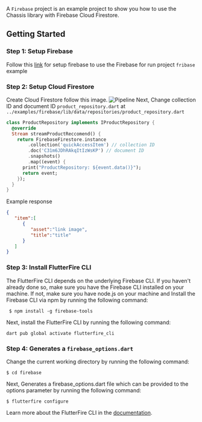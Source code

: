 A `Firebase` project is an example project to show you how to use the Chassis library with Firebase Cloud Firestore.

## Getting Started
### Step 1: Setup Firebase 
Follow this [link](https://firebase.google.com/docs/web/setup) for setup firebase to use the Firebase for run project `fribase` example
### Step 2: Setup Cloud Firestore
Create Cloud Firestore follow this image.
![Pipeline](https://firebasestorage.googleapis.com/v0/b/chassis-376410.appspot.com/o/chassis_firebase_example.png?alt=media&token=33a83a59-ddd4-46d7-b848-e41a8ed41fe0)
Next, Change collection ID and document ID `product_repository.dart` at  `../examples/firebase/lib/data/repositories/product_repository.dart`
```dart
class ProductRepository implements IProductRepository {
  @override
  Stream streamProductReccomend() {
    return FirebaseFirestore.instance
        .collection('quickAccessItem') // collection ID
        .doc('C31m6JDhRAkqItIzWsKP') // document ID
        .snapshots()
        .map((event) {
      print("ProductRepository: ${event.data()}");
      return event;
    });
  }
}
```
Example response
```json
{
   "item":[
      {
         "asset":"link image",
         "title":"title"
      }
   ]
}
```
### Step 3: Install FlutterFire CLI
The FlutterFire CLI depends on the underlying Firebase CLI. If you haven't already done so, make sure you have the Firebase CLI installed on your machine. If not, make sure you have node.js on your machine and Install the Firebase CLI via npm by running the following command:
```
 $ npm install -g firebase-tools
```
Next, install the FlutterFire CLI by running the following command:
```
dart pub global activate flutterfire_cli
```
### Step 4: Generates a `firebase_options.dart`
Change the current working directory by running the following command:
```
$ cd firebase
```
Next, Generates a firebase_options.dart file which can be provided to the options parameter by running the following command:
```
$ flutterfire configure
```
Learn more about the FlutterFire CLI in the [documentation](https://firebase.flutter.dev/docs/overview).
